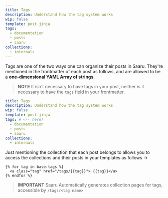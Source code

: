 ```yaml
---
title: Tags
description: Understand how the tag system works
wip: false
template: post.jinja
tags:
  - documentation
  - posts
  - saaru
collections:
  - internals
---
```


Tags are one of the two ways one can organize their posts in Saaru. They're mentioned in the frontmatter of each post as follows, and are allowed to be a **one-dimensional YAML Array of strings**.

> **NOTE**
> It isn't necessary to have tags in your post, neither is it necessary to have the `tags` field in your frontmatter.

```yaml
title: Tags
description: Understand how the tag system works
wip: false
template: post.jinja
tags: # <-- here!
  - documentation
  - posts
  - saaru
collections:
  - internals
```

Just mentioning the collection that each post belongs to allows you to access the collections and their posts in your templates as follows ->

```jinja
{% for tag in base.tags %}
  <a class="tag" href="/tags/{{tag}}"> {{tag}}</a>
{% endfor %}
```

> **IMPORTANT**
> Saaru Automatically generates collection pages for tags, accessible by `/tags/<tag name>`

